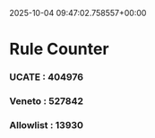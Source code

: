 2025-10-04 09:47:02.758557+00:00
# Rule Counter 
 ### UCATE : 404976

 ### Veneto : 527842

 ### Allowlist : 13930